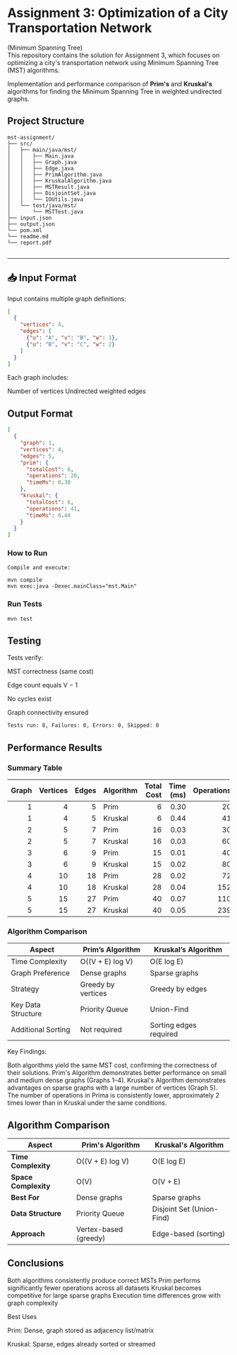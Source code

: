# Assignment 3: Optimization of a City Transportation Network
(Minimum Spanning Tree)<br>
This repository contains the solution for Assignment 3, which focuses on optimizing a city's transportation network using Minimum Spanning Tree (MST) algorithms.

Implementation and performance comparison of **Prim's** and **Kruskal's** algorithms for finding the Minimum Spanning Tree in weighted undirected graphs.

##  Project Structure

```
mst-assignment/
├── src/
│   ├── main/java/mst/
│   │   ├── Main.java             
│   │   ├── Graph.java             
│   │   ├── Edge.java          
│   │   ├── PrimAlgorithm.java     
│   │   ├── KruskalAlgorithm.java  
│   │   ├── MSTResult.java    
│   │   ├── DisjointSet.java      
│   │   └── IOUtils.java      
│   └── test/java/mst/
│       └── MSTTest.java          
├── input.json                     
├── output.json                    
└── pom.xml
└── readme.md
└── report.pdf
                   
```


---

## 📥 Input Format

Input contains multiple graph definitions:

```json
[
  {
    "vertices": 4,
    "edges": [
      {"u": "A", "v": "B", "w": 1},
      {"u": "B", "v": "C", "w": 2}
    ]
  }
]
```
Each graph includes:

Number of vertices
Undirected weighted edges


##  Output Format

```json
[
  {
    "graph": 1,
    "vertices": 4,
    "edges": 5,
    "prim": {
      "totalCost": 6,
      "operations": 20,
      "timeMs": 0.30
    },
    "kruskal": {
      "totalCost": 6,
      "operations": 41,
      "timeMs": 0.44
    }
  }
]

```

### How to Run
```
Compile and execute:

mvn compile
mvn exec:java -Dexec.mainClass="mst.Main"

```

### Run Tests

```bash
mvn test
```
##  Testing

Tests verify:

MST correctness (same cost)

Edge count equals V − 1

No cycles exist

Graph connectivity ensured

```bash
Tests run: 8, Failures: 0, Errors: 0, Skipped: 0
```

##  Performance Results

### Summary Table

| Graph | Vertices | Edges | Algorithm | Total Cost | Time (ms) | Operations |
| ----: | -------: | ----: | --------- | ---------: | --------: | ---------: |
|     1 |        4 |     5 | Prim      |          6 |      0.30 |         20 |
|     1 |        4 |     5 | Kruskal   |          6 |      0.44 |         41 |
|     2 |        5 |     7 | Prim      |         16 |      0.03 |         30 |
|     2 |        5 |     7 | Kruskal   |         16 |      0.03 |         60 |
|     3 |        6 |     9 | Prim      |         15 |      0.01 |         40 |
|     3 |        6 |     9 | Kruskal   |         15 |      0.02 |         80 |
|     4 |       10 |    18 | Prim      |         28 |      0.02 |         72 |
|     4 |       10 |    18 | Kruskal   |         28 |      0.04 |        152 |
|     5 |       15 |    27 | Prim      |         40 |      0.07 |        110 |
|     5 |       15 |    27 | Kruskal   |         40 |      0.05 |        239 |

### Algorithm Comparison

| Aspect             | Prim’s Algorithm   | Kruskal’s Algorithm    |
| ------------------ | ------------------ | ---------------------- |
| Time Complexity    | O((V + E) log V)   | O(E log E)             |
| Graph Preference   | Dense graphs       | Sparse graphs          |
| Strategy           | Greedy by vertices | Greedy by edges        |
| Key Data Structure | Priority Queue     | Union-Find             |
| Additional Sorting | Not required       | Sorting edges required |

 Key Findings:

 Both algorithms yield the same MST cost, confirming the correctness of their solutions.
 Prim's Algorithm demonstrates better performance on small and medium dense graphs (Graphs 1–4).
 Kruskal's Algorithm demonstrates advantages on sparse graphs with a large number of vertices (Graph 5).
 The number of operations in Prima is consistently lower, approximately 2 times lower than in Kruskal under the same conditions.

##  Algorithm Comparison

| Aspect | Prim's Algorithm | Kruskal's Algorithm |
|--------|------------------|---------------------|
| **Time Complexity** | O((V + E) log V) | O(E log E) |
| **Space Complexity** | O(V) | O(V + E) |
| **Best For** | Dense graphs | Sparse graphs |
| **Data Structure** | Priority Queue | Disjoint Set (Union-Find) |
| **Approach** | Vertex-based (greedy) | Edge-based (sorting) |



## Conclusions

Both algorithms consistently produce correct MSTs
 Prim performs significantly fewer operations across all datasets
 Kruskal becomes competitive for large sparse graphs
 Execution time differences grow with graph complexity

Best Uses

Prim: Dense, graph stored as adjacency list/matrix

Kruskal: Sparse, edges already sorted or streamed


